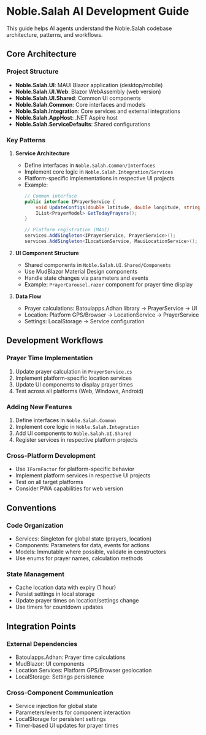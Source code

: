 # Noble.Salah AI Development Guide

This guide helps AI agents understand the Noble.Salah codebase architecture, patterns, and workflows.

## Core Architecture

### Project Structure
- **Noble.Salah.UI**: MAUI Blazor application (desktop/mobile)
- **Noble.Salah.UI.Web**: Blazor WebAssembly (web version)
- **Noble.Salah.UI.Shared**: Common UI components
- **Noble.Salah.Common**: Core interfaces and models
- **Noble.Salah.Integration**: Core services and external integrations
- **Noble.Salah.AppHost**: .NET Aspire host
- **Noble.Salah.ServiceDefaults**: Shared configurations

### Key Patterns

1. **Service Architecture**
   - Define interfaces in `Noble.Salah.Common/Interfaces`
   - Implement core logic in `Noble.Salah.Integration/Services`
   - Platform-specific implementations in respective UI projects
   - Example:
     ```csharp
     // Common interface
     public interface IPrayerService {
         void UpdateConfigs(double latitude, double longitude, string timeZoneId...);
         IList<PrayerModel> GetTodayPrayers();
     }
     
     // Platform registration (MAUI)
     services.AddSingleton<IPrayerService, PrayerService>();
     services.AddSingleton<ILocationService, MauiLocationService>();
     ```

2. **UI Component Structure**
   - Shared components in `Noble.Salah.UI.Shared/Components`
   - Use MudBlazor Material Design components
   - Handle state changes via parameters and events
   - Example: `PrayerCarousel.razor` component for prayer time display

3. **Data Flow**
   - Prayer calculations: Batoulapps.Adhan library → PrayerService → UI
   - Location: Platform GPS/Browser → LocationService → PrayerService
   - Settings: LocalStorage → Service configuration

## Development Workflows

### Prayer Time Implementation
1. Update prayer calculation in `PrayerService.cs`
2. Implement platform-specific location services
3. Update UI components to display prayer times
4. Test across all platforms (Web, Windows, Android)

### Adding New Features
1. Define interfaces in `Noble.Salah.Common`
2. Implement core logic in `Noble.Salah.Integration`
3. Add UI components to `Noble.Salah.UI.Shared`
4. Register services in respective platform projects

### Cross-Platform Development
- Use `IFormFactor` for platform-specific behavior
- Implement platform services in respective UI projects
- Test on all target platforms
- Consider PWA capabilities for web version

## Conventions

### Code Organization
- Services: Singleton for global state (prayers, location)
- Components: Parameters for data, events for actions
- Models: Immutable where possible, validate in constructors
- Use enums for prayer names, calculation methods

### State Management
- Cache location data with expiry (1 hour)
- Persist settings in local storage
- Update prayer times on location/settings change
- Use timers for countdown updates

## Integration Points

### External Dependencies
- Batoulapps.Adhan: Prayer time calculations
- MudBlazor: UI components
- Location Services: Platform GPS/Browser geolocation
- LocalStorage: Settings persistence

### Cross-Component Communication
- Service injection for global state
- Parameters/events for component interaction
- LocalStorage for persistent settings
- Timer-based UI updates for prayer times

